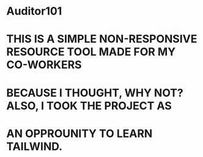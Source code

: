 # Auditor101

# THIS IS A SIMPLE NON-RESPONSIVE RESOURCE TOOL MADE FOR MY CO-WORKERS

# BECAUSE I THOUGHT, WHY NOT? ALSO, I TOOK THE PROJECT AS

# AN OPPROUNITY TO LEARN TAILWIND.

